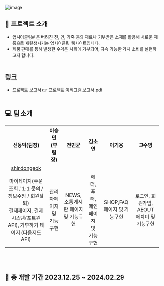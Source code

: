 ![image](https://github.com/user-attachments/assets/b6145236-e53e-47a4-9c3d-0d082c9b676b)


## 📌 프로젝트 소개
- 업사이클링# 은 버려진 천, 면, 가죽 등의 재료나 기부받은 소재를 활용해 새로운 제품으로 재탄생시키는 업사이클링 웹사이트입니다.
- 제품 판매를 통해 발생한 수익은 사회에 기부되어, 지속 가능한 가치 소비를 실현하고자 합니다.
<br><br>

## 링크
- 프로젝트 보고서 👉 [프로젝트 이직그램 보고서.pdf](https://github.com/user-attachments/files/20442033/default.pdf)
<br><br>

 ## 💻 팀 소개
  <table>
    <tbody>
      <th align="center">신동억(팀장)</th>
      <th align="center">이승민(부팀장)</th>
      <th align="center">전민균</th>
      <th align="center">김소연</th>
      <th align="center">이기용</th>
      <th align="center">고수영</th>
      <tr>
        <td align="center"><a href="https://github.com/shindongeok">shindongeok</td>
        <td align="center"><a href=""></td>
        <td align="center"><a href=""></td>
        <td align="center"><a href=""></td>
        <td align="center"><a href=""></td>
        <td align="center"><a href=""></td> 
      </tr>
      <tr>
        <td align="center">마이페이지(주문조회 / 1:1 문의 / 정보수정 / 회원탈퇴)<br> 결제페이지, 결제 시스템(포트원 API), 기부하기 페이지 (다음지도 API)</td>
        <td align="center">관리자페이지 및 기능 구현</td>
        <td align="center">NEWS, 소통게시판 페이지 및 기능구현</td>
        <td align="center">헤더, 푸터, 메인페이지 및 기능구현</td>
        <td align="center">SHOP,FAQ 페이지 및 기능구현</td>
        <td align="center">로그인, 회원가입, ABOUT 페이미 밎 기능구현</td>
      </tr>
    </tbody>
  </table>
  <br></br>

  ## 📅 총 개발 기간 2023.12.25 ~ 2024.02.29
  <br><br>
  

